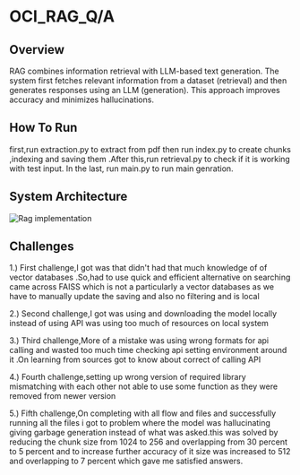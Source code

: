 # **OCI_RAG_Q/A**

## **Overview**
RAG combines information retrieval with LLM-based text generation. The system first
fetches relevant information from a dataset (retrieval) and then generates responses using
an LLM (generation). This approach improves accuracy and minimizes hallucinations.

## **How To Run**
first,run extraction.py to extract from pdf then run index.py to create chunks ,indexing and
saving them .After this,run retrieval.py to check if it is working with test input. In the last,
run main.py to run main genration.

## **System Architecture**

![Rag implementation](https://github.com/user-attachments/assets/64763ba2-7920-4663-a1c9-110c37e23959)

## **Challenges**
1.) First challenge,I got was that didn't had that much knowledge of of vector databases .So,had 
    to use quick and efficient alternative on searching came across FAISS which is not a particularly
    a vector databases as we have to manually update the saving and also no filtering and is local

2.) Second challenge,I got was using and downloading the model locally instead of using API was using 
    too much of resources on local system

3.) Third challenge,More of a mistake was using wrong formats for api calling and wasted too much time 
    checking api setting environment around it .On learning from sources got to know about correct of calling API

4.) Fourth challenge,setting up wrong version of required library mismatching with each other not able to 
    use some function as they were removed from newer version

5.) Fifth challenge,On completing with all flow and files and successfully running all the files i got to 
    problem where the model was hallucinating giving garbage generation instead of what was asked.this was 
    solved by reducing the chunk size from 1024 to 256 and overlapping from 30 percent to 5 percent and to increase 
    further accuracy of it size was increased to 512 and overlapping to 7 percent which gave me satisfied answers.


